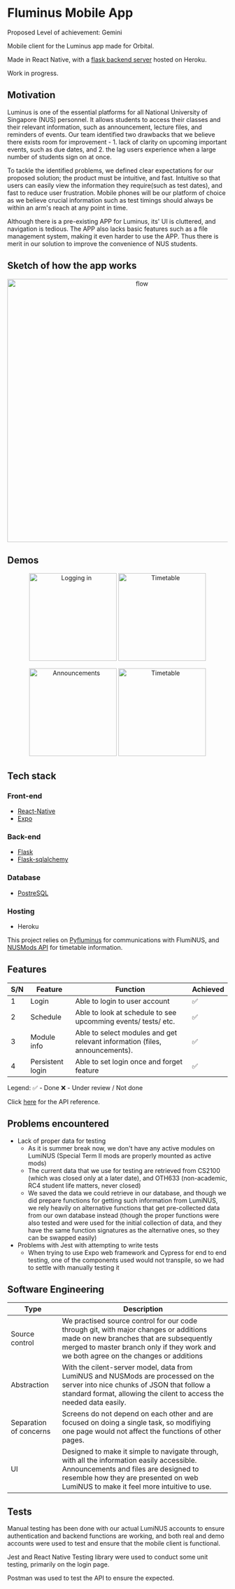 # Fluminus Mobile App

Proposed Level of achievement: Gemini

Mobile client for the Luminus app made for Orbital.

Made in React Native, with a [flask backend server](https://github.com/Orbital-2020-RS-25/pyfluminus-server) hosted on Heroku. 

Work in progress.


## Motivation

Luminus is one of the essential platforms for all National University of Singapore (NUS) personnel. It allows students to access their classes and their relevant information, such as announcement, lecture files, and reminders of events.  Our team identified two drawbacks that we believe there exists room for improvement - 1. lack of clarity on upcoming important events, such as due dates, and 2. the lag users experience when a large number of students sign on at once.

To tackle the identified problems, we defined clear expectations for our proposed solution; the product must be intuitive, and fast.  Intuitive so that users can easily view the information they require(such as test dates), and fast to reduce user frustration. Mobile phones will be our platform of choice as we believe crucial information such as test timings should always be within an arm's reach at any point in time.

Although there is a pre-existing APP for Luminus, its' UI is cluttered, and navigation is tedious. The APP also lacks basic features such as a file management system, making it even harder to use the APP. Thus there is merit in our solution to improve the convenience of NUS students.

## Sketch of how the app works

<p align="center">
<img alt="flow" src="./images/App_flow.png" width="600">
</p>

## Demos

<p align="center">
<img alt="Logging in" src="./demo/login.gif" width="200"> <img alt="Timetable" src="./demo/schedule.png" width="200">
</p>
<p align="center">
<img alt="Announcements" src="./demo/anouncements.gif" width="200"> <img alt="Timetable" src="./demo/folders.gif" width="200">
</p>

## Tech stack

### Front-end
* [React-Native](https://reactnative.dev/ "React-Native")
* [Expo](https://expo.io/ "Expo")

### Back-end
* [Flask](https://flask.palletsprojects.com/en/1.1.x/ "Flask documentation")
* [Flask-sqlalchemy](https://flask-sqlalchemy.palletsprojects.com/en/2.x/ "Documentation")

### Database
* [PostreSQL](https://www.postgresql.org/ "PostreSQL")

### Hosting
* Heroku

This project relies on [Pyfluminus](https://github.com/raynoldng/pyfluminus) for communications with FlumiNUS, and [NUSMods API](https://api.nusmods.com/v2/) for timetable information.

## Features

S/N | Feature | Function | Achieved
--- | ------- | --------- | --------
1 | Login | Able to login to user account | ✅
2 | Schedule | Able to look at schedule to see upcomming events/ tests/ etc. | ✅
3 | Module info | Able to select modules and get relevant information (files, announcements). | ✅
4 | Persistent login | Able to set login once and forget feature | ✅

Legend:
✅ - Done
❌ - Under review / Not done

Click [here](https://app.swaggerhub.com/apis-docs/orbital-rs25/another-luminus/) for the API reference.

## Problems encountered

* Lack of proper data for testing
  * As it is summer break now, we don't have any active modules on LumiNUS (Special Term II mods are properly mounted as active mods)
  * The current data that we use for testing are retrieved from CS2100 (which was closed only at a later date), and OTH633 (non-academic, RC4 student life matters, never closed)
  * We saved the data we could retrieve in our database, and though we did prepare functions for getting such information from LumiNUS, we rely heavily on alternative functions that get pre-collected data from our own database instead (though the proper functions were also tested and were used for the initial collection of data, and they have the same function signatures as the alternative ones, so they can be swapped easily)
* Problems with Jest with attempting to write tests
  * When trying to use Expo web framework and Cypress for end to end testing, one of the components used would not transpile, so we had to settle with manually testing it

## Software Engineering

| Type | Description |
| --- | --- |
| Source control | We practised source control for our code through git, with major changes or additions made on new branches that are subsequently merged to master branch only if they work and we both agree on the changes or additions |
| Abstraction | With the cilent-server model, data from LumiNUS and NUSMods are processed on the server into nice chunks of JSON that follow a standard format, allowing the cilent to access the needed data easily. |
| Separation of concerns | Screens do not depend on each other and are focused on doing a single task, so modifiying one page would not affect the functions of other pages. |
| UI | Designed to make it simple to navigate through, with all the information easily accessible. Announcements and files are designed to resemble how they are presented on web LumiNUS to make it feel more intuitive to use. |

## Tests

Manual testing has been done with our actual LumiNUS accounts to ensure authentication and backend functions are working, and both real and demo accounts were used to test and ensure that the mobile client is functional.

Jest and React Native Testing library were used to conduct some unit testing, primarily on the login page.

Postman was used to test the API to ensure the expected.
